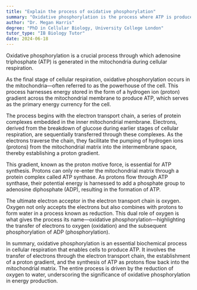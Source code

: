 ```yaml
---
title: "Explain the process of oxidative phosphorylation"
summary: "Oxidative phosphorylation is the process where ATP is produced in the mitochondria during cellular respiration."
author: "Dr. Megan Harris"
degree: "PhD in Cellular Biology, University College London"
tutor_type: "IB Biology Tutor"
date: 2024-06-18
---
```


Oxidative phosphorylation is a crucial process through which adenosine triphosphate (ATP) is generated in the mitochondria during cellular respiration.

As the final stage of cellular respiration, oxidative phosphorylation occurs in the mitochondria—often referred to as the powerhouse of the cell. This process harnesses energy stored in the form of a hydrogen ion (proton) gradient across the mitochondrial membrane to produce ATP, which serves as the primary energy currency for the cell.

The process begins with the electron transport chain, a series of protein complexes embedded in the inner mitochondrial membrane. Electrons, derived from the breakdown of glucose during earlier stages of cellular respiration, are sequentially transferred through these complexes. As the electrons traverse the chain, they facilitate the pumping of hydrogen ions (protons) from the mitochondrial matrix into the intermembrane space, thereby establishing a proton gradient.

This gradient, known as the proton motive force, is essential for ATP synthesis. Protons can only re-enter the mitochondrial matrix through a protein complex called ATP synthase. As protons flow through ATP synthase, their potential energy is harnessed to add a phosphate group to adenosine diphosphate (ADP), resulting in the formation of ATP.

The ultimate electron acceptor in the electron transport chain is oxygen. Oxygen not only accepts the electrons but also combines with protons to form water in a process known as reduction. This dual role of oxygen is what gives the process its name—oxidative phosphorylation—highlighting the transfer of electrons to oxygen (oxidation) and the subsequent phosphorylation of ADP (phosphorylation).

In summary, oxidative phosphorylation is an essential biochemical process in cellular respiration that enables cells to produce ATP. It involves the transfer of electrons through the electron transport chain, the establishment of a proton gradient, and the synthesis of ATP as protons flow back into the mitochondrial matrix. The entire process is driven by the reduction of oxygen to water, underscoring the significance of oxidative phosphorylation in energy production.
    